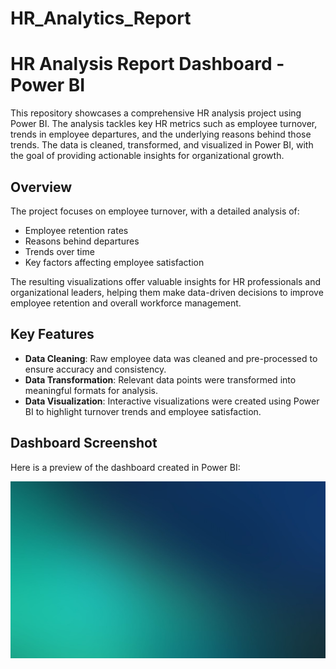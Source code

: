 # HR_Analytics_Report

# HR Analysis Report Dashboard - Power BI

This repository showcases a comprehensive HR analysis project using Power BI. The analysis tackles key HR metrics such as employee turnover, trends in employee departures, and the underlying reasons behind those trends. The data is cleaned, transformed, and visualized in Power BI, with the goal of providing actionable insights for organizational growth.

## Overview

The project focuses on employee turnover, with a detailed analysis of:
- Employee retention rates
- Reasons behind departures
- Trends over time
- Key factors affecting employee satisfaction

The resulting visualizations offer valuable insights for HR professionals and organizational leaders, helping them make data-driven decisions to improve employee retention and overall workforce management.

## Key Features
- **Data Cleaning**: Raw employee data was cleaned and pre-processed to ensure accuracy and consistency.
- **Data Transformation**: Relevant data points were transformed into meaningful formats for analysis.
- **Data Visualization**: Interactive visualizations were created using Power BI to highlight turnover trends and employee satisfaction.

## Dashboard Screenshot

Here is a preview of the dashboard created in Power BI:

![HR Dashboard](background_gradiant_dashboard.jpg)
